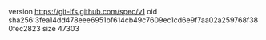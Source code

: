 version https://git-lfs.github.com/spec/v1
oid sha256:3fea14dd478eee6951bf614cb49c7609ec1cd6e9f7aa02a259768f380fec2823
size 47303
